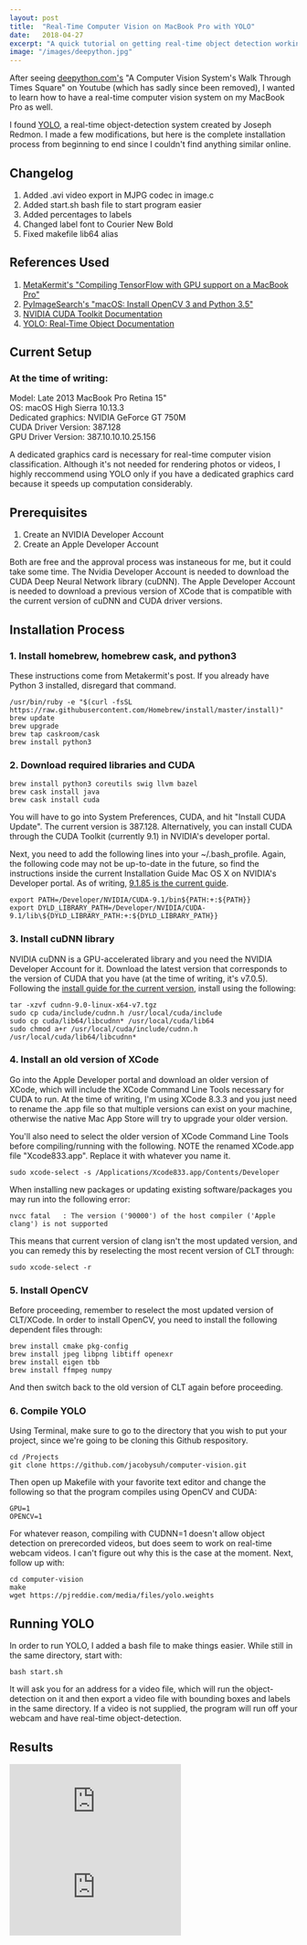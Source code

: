 ```yaml
---
layout: post
title:  "Real-Time Computer Vision on MacBook Pro with YOLO"
date:   2018-04-27
excerpt: "A quick tutorial on getting real-time object detection working on a MacBook with 'YOLO' package and full CUDA support."
image: "/images/deepython.jpg"
---
```


After seeing [deepython.com's](http://www.deepython.com) "A Computer Vision System's Walk Through Times Square" on Youtube (which has sadly since been removed), I wanted to learn how to have a real-time computer vision system on my MacBook Pro as well.

I found [YOLO](https://pjreddie.com/darknet/yolo/), a real-time object-detection system created by Joseph Redmon. I made a few modifications, but here is the complete installation process from beginning to end since I couldn't find anything similar online.

## Changelog
1. Added .avi video export in MJPG codec in image.c
2. Added start.sh bash file to start program easier
2. Added percentages to labels
3. Changed label font to Courier New Bold
4. Fixed makefile lib64 alias


## References Used
1. [MetaKermit's "Compiling TensorFlow with GPU support on a MacBook Pro"](https://metakermit.com/2017/compiling-tensorflow-with-gpu-support-on-a-macbook-pro/)
2. [PyImageSearch's "macOS: Install OpenCV 3 and Python 3.5"](https://www.pyimagesearch.com/2016/12/05/macos-install-opencv-3-and-python-3-5/)
3. [NVIDIA CUDA Toolkit Documentation](https://docs.nvidia.com/cuda/cuda-installation-guide-mac-os-x/index.html)
4. [YOLO: Real-Time Object Documentation](https://pjreddie.com/darknet/yolo/)

## Current Setup
### At the time of writing:
Model: Late 2013 MacBook Pro Retina 15"  
OS: macOS High Sierra 10.13.3  
Dedicated graphics: NVIDIA GeForce GT 750M  
CUDA Driver Version: 387.128  
GPU Driver Version: 387.10.10.10.25.156

A dedicated graphics card is necessary for real-time computer vision classification. Although it's not needed for rendering photos or videos, I highly reccommend using YOLO only if you have a dedicated graphics card because it speeds up computation considerably. 

## Prerequisites
1. Create an NVIDIA Developer Account
2. Create an Apple Developer Account

Both are free and the approval process was instaneous for me, but it could take some time. The Nvidia Developer Account is needed to download the CUDA Deep Neural Network library (cuDNN). The Apple Developer Account is needed to download a previous version of XCode that is compatible with the current version of cuDNN and CUDA driver versions.

## Installation Process
### 1. Install homebrew, homebrew cask, and python3
These instructions come from Metakermit's post. If you already have Python 3 installed, disregard that command.
```
/usr/bin/ruby -e "$(curl -fsSL https://raw.githubusercontent.com/Homebrew/install/master/install)"
brew update
brew upgrade
brew tap caskroom/cask
brew install python3
```
### 2. Download required libraries and CUDA
```
brew install python3 coreutils swig llvm bazel
brew cask install java
brew cask install cuda
```
You will have to go into System Preferences, CUDA, and hit "Install CUDA Update". The current version is 387.128. Alternatively, you can install CUDA through the CUDA Toolkit (currently 9.1) in NVIDIA's developer portal.

Next, you need to add the following lines into your ~/.bash\_profile. Again, the following code may not be up-to-date in the future, so find the instructions inside the current Installation Guide Mac OS X on NVIDIA's Developer portal. As of writing, [9.1.85 is the current guide](http://docs.nvidia.com/cuda/cuda-installation-guide-mac-os-x/index.html).
```
export PATH=/Developer/NVIDIA/CUDA-9.1/bin${PATH:+:${PATH}}
export DYLD_LIBRARY_PATH=/Developer/NVIDIA/CUDA-9.1/lib\${DYLD_LIBRARY_PATH:+:${DYLD_LIBRARY_PATH}}
```
### 3. Install cuDNN library
NVIDIA cuDNN is a GPU-accelerated library and you need the NVIDIA Developer Account for it. Download the latest version that corresponds to the version of CUDA that you have (at the time of writing, it's v7.0.5). Following the [install guide for the current version](http://developer2.download.nvidia.com/compute/machine-learning/cudnn/secure/v7.0.5/prod/Doc/cuDNN-Installation-Guide.pdf?eAASf10kHbeAcinZIczZFjjpB2z6UXPpR54Bm4o0hMlkYHhC1LcYPc-qAmoFcuZZOH1zIuDxmfmonrsujxEnmLxySq9Gb2cdATjsp0Cqt_dqECOTkMB6C5nTp8AhovyZuSMCJIFlcm8UlmzBTe0NJRj92nHjLRmAbkaUqoPU7ajTlEwncqKIHZSAWKpOQidk2A), install using the following:
```
tar -xzvf cudnn-9.0-linux-x64-v7.tgz
sudo cp cuda/include/cudnn.h /usr/local/cuda/include
sudo cp cuda/lib64/libcudnn* /usr/local/cuda/lib64
sudo chmod a+r /usr/local/cuda/include/cudnn.h /usr/local/cuda/lib64/libcudnn*
```

### 4. Install an old version of XCode
Go into the Apple Developer portal and download an older version of XCode, which will include the XCode Command Line Tools necessary for CUDA to run. At the time of writing, I'm using XCode 8.3.3 and you just need to rename the .app file so that multiple versions can exist on your machine, otherwise the native Mac App Store will try to upgrade your older version. 

You'll also need to select the older version of XCode Command Line Tools before compiling/running with the following. NOTE the renamed XCode.app file "Xcode833.app". Replace it with whatever you name it.
```
sudo xcode-select -s /Applications/Xcode833.app/Contents/Developer
```
When installing new packages or updating existing software/packages you may run into the following error:
```
nvcc fatal   : The version ('90000') of the host compiler ('Apple clang') is not supported
```
This means that current version of clang isn't the most updated version, and you can remedy this by reselecting the most recent version of CLT through:
```
sudo xcode-select -r
```

### 5. Install OpenCV
Before proceeding, remember to reselect the most updated version of CLT/XCode. In order to install OpenCV, you need to install the following dependent files through:
```
brew install cmake pkg-config
brew install jpeg libpng libtiff openexr
brew install eigen tbb
brew install ffmpeg numpy
```
And then switch back to the old version of CLT again before proceeding.

### 6. Compile YOLO
Using Terminal, make sure to go to the directory that you wish to put your project, since we're going to be cloning this Github respository.
```
cd /Projects
git clone https://github.com/jacobysuh/computer-vision.git
```
Then open up Makefile with your favorite text editor and change the following so that the program compiles using OpenCV and CUDA:
```
GPU=1
OPENCV=1
```
For whatever reason, compiling with CUDNN=1 doesn't allow object detection on prerecorded videos, but does seem to work on real-time webcam videos. I can't figure out why this is the case at the moment. Next, follow up with:
```
cd computer-vision
make
wget https://pjreddie.com/media/files/yolo.weights
```

## Running YOLO
In order to run YOLO, I added a bash file to make things easier. While still in the same directory, start with:
```
bash start.sh
```
It will ask you for an address for a video file, which will run the object-detection on it and then export a video file with bounding boxes and labels in the same directory. If a video is not supplied, the program will run off your webcam and have real-time object-detection.

## Results
<iframe src="https://www.youtube.com/embed/OjCa15e2b4M" frameborder="0" allow="autoplay; encrypted-media" allowfullscreen></iframe>

<iframe src="https://www.youtube.com/embed/Rv99UMXD94A" frameborder="0" allow="autoplay; encrypted-media" allowfullscreen></iframe>

